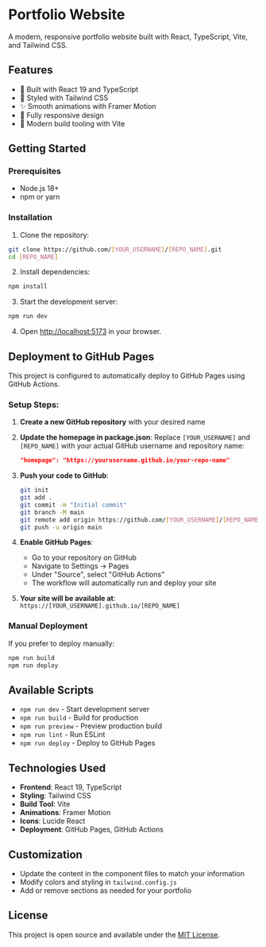 # Portfolio Website

A modern, responsive portfolio website built with React, TypeScript, Vite, and Tailwind CSS.

## Features

- 🚀 Built with React 19 and TypeScript
- 🎨 Styled with Tailwind CSS
- ✨ Smooth animations with Framer Motion
- 📱 Fully responsive design
- 🔧 Modern build tooling with Vite

## Getting Started

### Prerequisites

- Node.js 18+ 
- npm or yarn

### Installation

1. Clone the repository:
```bash
git clone https://github.com/[YOUR_USERNAME]/[REPO_NAME].git
cd [REPO_NAME]
```

2. Install dependencies:
```bash
npm install
```

3. Start the development server:
```bash
npm run dev
```

4. Open [http://localhost:5173](http://localhost:5173) in your browser.

## Deployment to GitHub Pages

This project is configured to automatically deploy to GitHub Pages using GitHub Actions.

### Setup Steps:

1. **Create a new GitHub repository** with your desired name

2. **Update the homepage in package.json**:
   Replace `[YOUR_USERNAME]` and `[REPO_NAME]` with your actual GitHub username and repository name:
   ```json
   "homepage": "https://yourusername.github.io/your-repo-name"
   ```

3. **Push your code to GitHub**:
   ```bash
   git init
   git add .
   git commit -m "Initial commit"
   git branch -M main
   git remote add origin https://github.com/[YOUR_USERNAME]/[REPO_NAME].git
   git push -u origin main
   ```

4. **Enable GitHub Pages**:
   - Go to your repository on GitHub
   - Navigate to Settings → Pages
   - Under "Source", select "GitHub Actions"
   - The workflow will automatically run and deploy your site

5. **Your site will be available at**: `https://[YOUR_USERNAME].github.io/[REPO_NAME]`

### Manual Deployment

If you prefer to deploy manually:

```bash
npm run build
npm run deploy
```

## Available Scripts

- `npm run dev` - Start development server
- `npm run build` - Build for production
- `npm run preview` - Preview production build
- `npm run lint` - Run ESLint
- `npm run deploy` - Deploy to GitHub Pages

## Technologies Used

- **Frontend**: React 19, TypeScript
- **Styling**: Tailwind CSS
- **Build Tool**: Vite
- **Animations**: Framer Motion
- **Icons**: Lucide React
- **Deployment**: GitHub Pages, GitHub Actions

## Customization

- Update the content in the component files to match your information
- Modify colors and styling in `tailwind.config.js`
- Add or remove sections as needed for your portfolio

## License

This project is open source and available under the [MIT License](LICENSE).